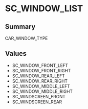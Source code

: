 # SC_WINDOW_LIST

## Summary
CAR_WINDOW_TYPE

## Values
* SC_WINDOW_FRONT_LEFT
* SC_WINDOW_FRONT_RIGHT
* SC_WINDOW_REAR_LEFT
* SC_WINDOW_REAR_RIGHT
* SC_WINDOW_MIDDLE_LEFT
* SC_WINDOW_MIDDLE_RIGHT
* SC_WINDSCREEN_FRONT
* SC_WINDSCREEN_REAR